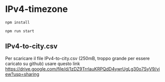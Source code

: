 # IPv4-timezone

```
npm install 

npm run start
```


## IPv4-to-city.csv

Per scaricare il file IPv4-to-city.csv (250mB, troppo grande per essere caricato su github) usare questo link 
https://drive.google.com/file/d/1zDZ9TrrlauKRPQdD4ywrUgLg30o7SyV9/view?usp=sharing
